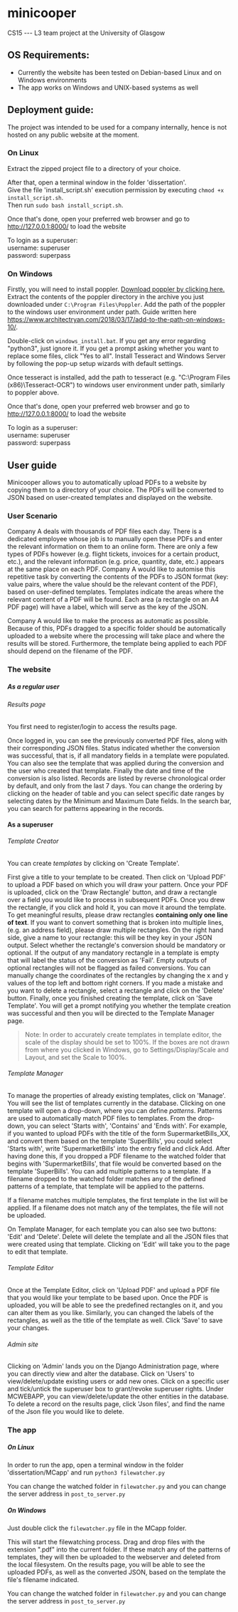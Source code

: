 # minicooper
CS15 --- L3 team project at the University of Glasgow

## OS Requirements:

- Currently the website has been tested on Debian-based Linux and on Windows environments
- The app works on Windows and UNIX-based systems as well

## Deployment guide: 

The project was intended to be used for a company internally, hence is not hosted on any public website at the moment.

### On Linux

Extract the zipped project file to a directory of your choice.  

After that, open a terminal window in the folder 'dissertation'.  
Give the file 'install_script.sh' execution permission by executing `chmod +x install_script.sh`.  
Then run  `sudo bash install_script.sh`.  

Once that's done, open your preferred web browser and go to http://127.0.0.1:8000/  to load the website  

To login as a superuser:  
username: superuser  
password: superpass  

### On Windows

Firstly, you will need to install poppler. [Download poppler by clicking here.](http://blog.alivate.com.au/wp-content/uploads/2018/10/poppler-0.68.0_x86.7z) 
Extract the contents of the poppler directory in the archive you just downloaded under `C:\Program Files\Poppler`. Add the path of the poppler
to the windows user environment under path. Guide written here https://www.architectryan.com/2018/03/17/add-to-the-path-on-windows-10/.

Double-click on `windows_install.bat`. If you get any error regarding "python3", just ignore it. If you get a prompt asking whether you want to replace some files, click "Yes to all".
Install Tesseract and Windows Server by following the pop-up setup wizards with default settings.

Once tesseract is installed, add the path to tesseract (e.g. "C:\Program Files (x86)\Tesseract-OCR") to windows user environment under path, similarly to poppler
above.

Once that's done, open your preferred web browser and go to http://127.0.0.1:8000/  to load the website  

To login as a superuser:  
username: superuser  
password: superpass  

## User guide

Minicooper allows you to automatically upload PDFs to a website by copying them to a directory of your choice. The PDFs will be converted to JSON based on user-created templates and displayed on the website.

### User Scenario

Company A deals with thousands of PDF files each day. There is a dedicated employee whose job is to manually open these PDFs and enter the relevant information on them to an online form.
There are only a few types of PDFs however (e.g. flight tickets, invoices for a certain product, etc.), and the relevant information (e.g. price, quantity, date, etc.) appears at the same place on each PDF.
Company A would like to automise this repetitive task by converting the contents of the PDFs to JSON format (key: value pairs, where the value should be the relevant content of the PDF), based on user-defined templates.
Templates indicate the areas where the relevant content of a PDF will be found. Each area (a rectangle on an A4 PDF page) will have a label, which will serve as the key of the JSON.

Company A would like to make the process as automatic as possible. Because of this, PDFs dragged to a specific folder should be automatically uploaded to a website where the processing will take place and where the results will be stored.
Furthermore, the template being applied to each PDF should depend on the filename of the PDF. 

### The website

##### As a regular user

###### Results page

You first need to register/login to access the results page.

Once logged in, you can see the previously converted PDF files, along with their corresponding JSON files. Status indicated whether the conversion was successful, that is, if all mandatory fields in a template were populated. You can also see the template that was applied during the conversion and the user who created that template. Finally the date and time of the conversion is also listed.
Records are listed by reverse chronological order by default, and only from the last 7 days. You can change the ordering by clicking on the header of table and you can select specific date ranges by selecting dates by the Minimum and Maximum Date fields. 
In the search bar, you can search for patterns appearing in the records.

#### As a superuser

###### Template Creator

You can create *templates* by clicking on 'Create Template'.

First give a title to your template to be created.
Then click on 'Upload PDF' to upload a PDF based on which you will draw your pattern. Once your PDF is uploaded, click on the 'Draw Rectangle' button, and draw a rectangle over a field you would like to process in subsequent PDFs. Once you drew the rectangle, if you click and hold it, you can move it around the template. To get meaningful results, please draw rectangles **containing only one line of text**. If you want to convert something that is broken into multiple lines, (e.g. an address field), please draw multiple rectangles. 
On the right hand side, give a name to your rectangle: this will be they key in your JSON output. Select whether the rectangle's conversion should be mandatory or optional. If the output of any mandatory rectangle in a template is empty that will label the status of the conversion as 'Fail'. Empty outputs of optional rectangles will not be flagged as failed conversions. You can manually change the coordinates of the rectangles by changing the x and y values of the top left and bottom right corners.
If you made a mistake and you want to delete a rectangle, select a rectangle and click on the 'Delete' button.
Finally, once you finished creating the template, click on 'Save Template'. You will get a prompt notifying you whether the template creation was successful and then you will be directed to the Template Manager page.

> Note: In order to accurately create templates in template editor, the scale of the display should be set to 100%. If the boxes are not drawn from where you clicked in Windows, go to Settings/Display/Scale and Layout, and set the Scale to 100%.

###### Template Manager

To manage the properties of already existing templates, click on 'Manage'. You will see the list of templates currently in the database. Clicking on one template will open a drop-down, where you can define *patterns*.
Patterns are used to automatically match PDF files to templates. From the drop-down, you can select 'Starts with', 'Contains' and 'Ends with'.
For example, if you wanted to upload PDFs with the title of the form SupermarketBills_XX, and convert them based on the template 'SuperBills', you could select 'Starts with', write 'SupermarketBills' into the entry field and click Add.
After having done this, if you dropped a PDF filename to the watched folder that begins with 'SupermarketBills', that file would be converted based on the template 'SuperBills'.
You can add multiple patterns to a template. If a filename dropped to the watched folder matches any of the defined patterns of a template, that template will be applied to the patterns.

If a filename matches multiple templates, the first template in the list will be applied.
If a filename does not match any of the templates, the file will not be uploaded.

On Template Manager, for each template you can also see two buttons: 'Edit' and 'Delete'. Delete will delete the template and all the JSON files that were created using that template. Clicking on 'Edit' will take you to the page to edit that template.

###### Template Editor

Once at the Template Editor, click on 'Upload PDF' and upload a PDF file that you would like your template to be based upon. Once the PDF is uploaded, you will be able to see the predefined rectangles on it, and you can alter them as you like. Similarly, you can changed the labels of the rectangles, as well as the title of the template as well.
Click 'Save' to save your changes.

###### Admin site

Clicking on 'Admin' lands you on the Django Administration page, where you can directly view and alter the database. Click on 'Users' to view/delete/update existing users or add new ones. Click on a specific user and tick/untick the superuser box to grant/revoke superuser rights.
Under MCWEBAPP, you can view/delete/update the other entities in the database. To delete a record on the results page, click 'Json files', and find the name of the Json file you would like to delete.

### The app

##### On Linux

In order to run the app, open a terminal window in the folder 'dissertation/MCapp' and run
`python3 filewatcher.py`

You can change the watched folder in `filewatcher.py` and you can change the server address in `post_to_server.py`

##### On Windows

Just double click the `filewatcher.py` file in the MCapp folder.

This will start the filewatching process. Drag and drop files with the extension ".pdf" into the current folder. If these match any of the patterns of templates, they will then be uploaded to the webserver and deleted from the local filesystem.
On the results page, you will be able to see the uploaded PDFs, as well as the converted JSON, based on the template the file's filename indicated.

You can change the watched folder in `filewatcher.py` and you can change the server address in `post_to_server.py`
